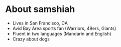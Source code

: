# About samshiah

- Lives in San Francisco, CA
- Avid Bay Area sports fan (Warriors, 49ers, Giants)
- Fluent in two languages (Mandarin and English)
- Crazy about dogs
